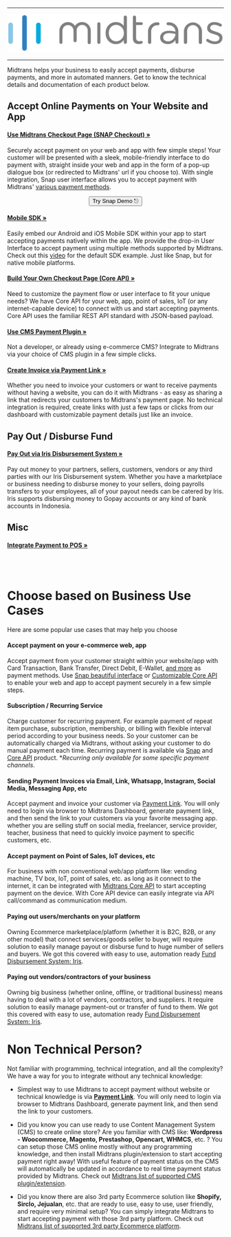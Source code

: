<hr>

![Midtrans Logo](/asset/image/main/midtrans-logo.svg ':size=220')<hr>

Midtrans helps your business to easily accept payments, disburse payments, and more in automated manners. Get to know the technical details and documentation of each product below.

<!-- TODO: add more image for each product so it doesn't look to plain? -->
## Accept Online Payments on Your Website and App

<div class="my-card">

#### [Use Midtrans Checkout Page (SNAP Checkout) &#187;](/en/snap/overview.md#overview)
Securely accept payment on your web and app with few simple steps! Your customer will be presented with a sleek, mobile-friendly interface to do payment with, straight inside your web and app in the form of a pop-up dialogue box (or redirected to Midtrans' url if you choose to). With single integration, Snap user interface allows you to accept payment with Midtrans' [various payment methods](https://midtrans.com/payments).
<br>
<p style="text-align: center;">
  <button onclick="
  event.target.innerText = `Processing...`;
  fetch(`https://cors-anywhere.herokuapp.com/https://midtrans.com/api/request_snap_token`)
    .then(res=>res.json())
    .then(res=>{
      let snapToken = res.token;
      snap.pay(snapToken,{
        onSuccess: function(res){ console.log('Snap result:',res) },
        onPending: function(res){ console.log('Snap result:',res) },
        onError: function(res){ console.log('Snap result:',res) },
      });
    })
    .catch( e=>{ console.error(e); window.open('https://demo.midtrans.com', '_blank'); } )
    .finally( e=>{ event.target.innerText = `Pay with Snap &#9099;` })
  " class="my-btn">Try Snap Demo &#9099;</button>
</p>
</div>

<div class="my-card">

#### [Mobile SDK &#187;](https://mobile-docs.midtrans.com)
Easily embed our Android and iOS Mobile SDK within your app to start accepting payments natively within the app. We provide the drop-in User Interface to accept payment using multiple methods supported by Midtrans. Check out this [video](https://www.youtube.com/watch?v=EefsTMXCscg) for the default SDK example. Just like Snap, but for native mobile platforms.
</div>

<div class="my-card">

#### [Build Your Own Checkout Page (Core API) &#187;](/en/core-api/overview.md)
Need to customize the payment flow or user interface to fit your unique needs? We have Core API for your web, app, point of sales, IoT (or any internet-capable device) to connect with us and start accepting payments. Core API uses the familiar REST API standard with JSON-based payload.
</div>

<div class="my-card">

#### [Use CMS Payment Plugin &#187;](/en/snap/with-plugins.md)
Not a developer, or already using e-commerce CMS? Integrate to Midtrans via your choice of CMS plugin in a few simple clicks. 
</div>

<div class="my-card">

#### [Create Invoice via Payment Link &#187;](/en/payment-link/overview.md)
Whether you need to invoice your customers or want to receive payments without having a website, you can do it with Midtrans - as easy as sharing a link that redirects your customers to Midtrans's payment page. No technical integration is required, create links with just a few taps or clicks from our dashboard with customizable payment details just like an invoice.
</div>

## Pay Out / Disburse Fund

<div class="my-card">

#### [Pay Out via Iris Disbursement System &#187;](https://iris-docs.midtrans.com/)

Pay out money to your partners, sellers, customers, vendors or any third parties with our Iris Disbursement system. Whether you have a marketplace or business needing to disburse money to your sellers, doing payrolls transfers to your employees, all of your payout needs can be catered by Iris. Iris supports disbursing money to Gopay accounts or any kind of bank accounts in Indonesia.
</div>

## Misc

<!-- TODO: write this page -->
<div class="my-card">

#### [Integrate Payment to POS &#187;](/en/pos/overview.md)
</div>

<br> <br>


# Choose based on Business Use Cases

Here are some popular use cases that may help you choose

#### Accept payment on your e-commerce web, app

Accept payment from your customer straight within your website/app with Card Transaction, Bank Transfer, Direct Debit, E-Wallet, [and more](https://midtrans.com/payments) as payment methods. Use [Snap beautiful interface](/en/snap/overview.md) or [Customizable Core API](/en/core-api/overview.md) to enable your web and app to accept payment securely in a few simple steps.

#### Subscription / Recurring Service

Charge customer for recurring payment. For example payment of repeat item purchase, subscription, membership, or billing with flexible interval period according to your business needs. So your customer can be automatically charged via Midtrans, without asking your customer to do manual payment each time. Recurring payment is available via [Snap](/en/snap/advanced-feature.md#recurring-subscription-card-transaction) and [Core API](/en/core-api/advanced-features.md#recurringone-click-transaction) product. \**Recurring only available for some specific payment channels*.

#### Sending Payment Invoices via Email, Link, Whatsapp, Instagram, Social Media, Messaging App, etc
<!-- <TODO: elaborate payment link or maybe also selly?> -->
Accept payment and invoice your customer via [Payment Link](/en/payment-link/overview.md). You will only need to login via browser to Midtrans Dashboard, generate payment link, and then send the link to your customers via your favorite messaging app. whether you are selling stuff on social media, freelancer, service provider, teacher, business that need to quickly invoice payment to specific customers, etc.

#### Accept payment on Point of Sales, IoT devices, etc

For business with non conventional web/app platform like: vending machine, TV box, IoT, point of sales, etc. as long as it connect to the internet, it can be integrated with [Midtrans Core API](/en/core-api/overview.md) to start accepting payment on the device. With Core API device can easily integrate via API call/command as communication medium.

#### Paying out users/merchants on your platform
<!-- <TODO: elaborate iris> -->
Owning Ecommerce marketplace/platform (whether it is B2C, B2B, or any other model) that connect services/goods seller to buyer, will require solution to easily manage payout or disburse fund to huge number of sellers and buyers. We got this covered with easy to use, automation ready [Fund Disbursement System: Iris](https://midtrans.com/iris).

#### Paying out vendors/contractors of your business
<!-- <TODO: elaborate iris> -->
Owning big business (whether online, offline, or traditional business) means having to deal with a lot of vendors, contractors, and suppliers. It require solution to easily manage payment-out or transfer of fund to them. We got this covered with easy to use, automation ready [Fund Disbursement System: Iris](https://midtrans.com/iris).

<!-- < TODO:Add More Use Case> -->
<!-- Case Topup -->

# Non Technical Person? 

<!-- <TODO: elaborate plugin, payment link, or snap plugin for non-dev reader> -->

Not familiar with programming, technical integration, and all the complexity? We have a way for you to integrate without any technical knowledge:

- Simplest way to use Midtrans to accept payment without website or technical knowledge is via [**Payment Link**](/en/payment-link/overview.md). You will only need to login via browser to Midtrans Dashboard, generate payment link, and then send the link to your customers.

- Did you know you can use ready to use Content Management System (CMS) to create online store? Are you familiar with CMS like: **Wordpress - Woocommerce, Magento, Prestashop, Opencart, WHMCS**, etc. ? You can setup those CMS online mostly without any programming knowledge, and then install Midtrans plugin/extension to start accepting payment right away! With useful feature of payment status on the CMS will automatically be updated in accordance to real time payment status provided by Midtrans. Check out [Midtrans list of supported CMS plugin/extension](/en/snap/with-plugins.md).

- Did you know there are also 3rd party Ecommerce solution like **Shopify, Sirclo, Jejualan**, etc. that are ready to use, easy to use, user friendly, and require very minimal setup? You can simply integrate Midtrans to start accepting payment with those 3rd party platform. Check out [Midtrans list of supported 3rd party Ecommerce platform](/en/snap/platform/overview.md).